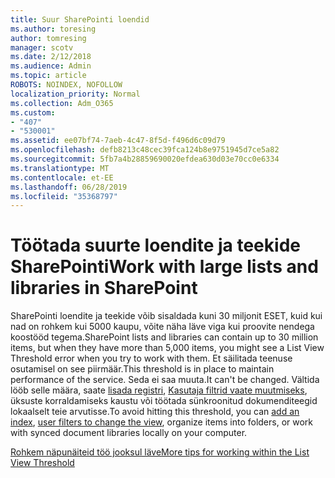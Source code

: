 ```yaml
---
title: Suur SharePointi loendid
ms.author: toresing
author: tomresing
manager: scotv
ms.date: 2/12/2018
ms.audience: Admin
ms.topic: article
ROBOTS: NOINDEX, NOFOLLOW
localization_priority: Normal
ms.collection: Adm_O365
ms.custom:
- "407"
- "530001"
ms.assetid: ee07bf74-7aeb-4c47-8f5d-f496d6c09d79
ms.openlocfilehash: defb8213c48cec39fca124b8e9751945d7ce5a82
ms.sourcegitcommit: 5fb7a4b28859690020efdea630d03e70cc0e6334
ms.translationtype: MT
ms.contentlocale: et-EE
ms.lasthandoff: 06/28/2019
ms.locfileid: "35368797"
---
```

# <a name="work-with-large-lists-and-libraries-in-sharepoint"></a><span data-ttu-id="82cf8-102">Töötada suurte loendite ja teekide SharePointi</span><span class="sxs-lookup"><span data-stu-id="82cf8-102">Work with large lists and libraries in SharePoint</span></span>

<span data-ttu-id="82cf8-103">SharePointi loendite ja teekide võib sisaldada kuni 30 miljonit ESET, kuid kui nad on rohkem kui 5000 kaupu, võite näha läve viga kui proovite nendega koostööd tegema.</span><span class="sxs-lookup"><span data-stu-id="82cf8-103">SharePoint lists and libraries can contain up to 30 million items, but when they have more than 5,000 items, you might see a List View Threshold error when you try to work with them.</span></span> <span data-ttu-id="82cf8-104">Et säilitada teenuse osutamisel on see piirmäär.</span><span class="sxs-lookup"><span data-stu-id="82cf8-104">This threshold is in place to maintain performance of the service.</span></span> <span data-ttu-id="82cf8-105">Seda ei saa muuta.</span><span class="sxs-lookup"><span data-stu-id="82cf8-105">It can't be changed.</span></span> <span data-ttu-id="82cf8-106">Vältida lööb selle määra, saate [lisada registri](https://go.microsoft.com/fwlink/?linkid=867784), [Kasutaja filtrid vaate muutmiseks](https://go.microsoft.com/fwlink/?linkid=867786), üksuste korraldamiseks kaustu või töötada sünkroonitud dokumenditeegid lokaalselt teie arvutisse.</span><span class="sxs-lookup"><span data-stu-id="82cf8-106">To avoid hitting this threshold, you can [add an index](https://go.microsoft.com/fwlink/?linkid=867784), [user filters to change the view](https://go.microsoft.com/fwlink/?linkid=867786), organize items into folders, or work with synced document libraries locally on your computer.</span></span>
  
[<span data-ttu-id="82cf8-107">Rohkem näpunäiteid töö jooksul läve</span><span class="sxs-lookup"><span data-stu-id="82cf8-107">More tips for working within the List View Threshold</span></span>](https://go.microsoft.com/fwlink/?linkid=867787)
  